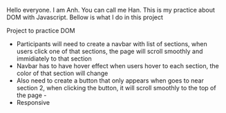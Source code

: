 Hello everyone. I am Anh. You can call me Han. This is my practice about DOM with Javascript.
Bellow is what I do in this project

Project to practice DOM
- Participants will need to create a navbar with list of sections, when users click one of that sections, the page will scroll smoothly and immidiately to that section
- Navbar has to have hover effect when users hover to each section, the color of that section will change
- Also need to create a button that only appears when goes to near section 2, when clicking the button, it will scroll smoothly to the top of the page - 
- Responsive
